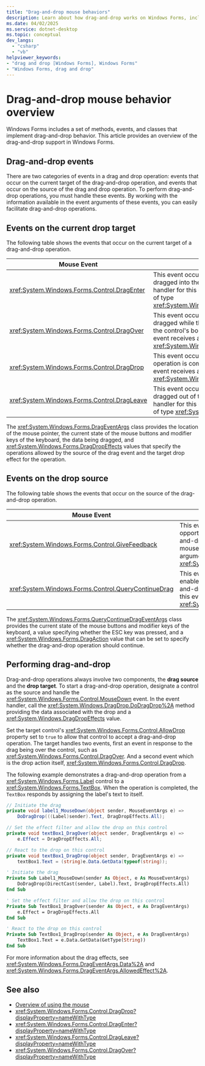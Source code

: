 ```yaml
---
title: "Drag-and-drop mouse behaviors"
description: Learn about how drag-and-drop works on Windows Forms, including how to perform drag-and-drop with the mouse.
ms.date: 04/02/2025
ms.service: dotnet-desktop
ms.topic: conceptual
dev_langs: 
  - "csharp"
  - "vb"
helpviewer_keywords:
- "drag and drop [Windows Forms], Windows Forms"
- "Windows Forms, drag and drop"
---
```


# Drag-and-drop mouse behavior overview

Windows Forms includes a set of methods, events, and classes that implement drag-and-drop behavior. This article provides an overview of the drag-and-drop support in Windows Forms.<!-- TODO Also see [Drag-and-Drop Operations and Clipboard Support](./advanced/drag-and-drop-operations-and-clipboard-support.md).-->

## Drag-and-drop events

There are two categories of events in a drag and drop operation: events that occur on the current target of the drag-and-drop operation, and events that occur on the source of the drag and drop operation. To perform drag-and-drop operations, you must handle these events. By working with the information available in the event arguments of these events, you can easily facilitate drag-and-drop operations.

## Events on the current drop target

The following table shows the events that occur on the current target of a drag-and-drop operation.

| Mouse Event                                   | Description                                                                                                                                                                                            |
|-----------------------------------------------|--------------------------------------------------------------------------------------------------------------------------------------------------------------------------------------------------------|
| <xref:System.Windows.Forms.Control.DragEnter> | This event occurs when an object is dragged into the control's bounds. The handler for this event receives an argument of type <xref:System.Windows.Forms.DragEventArgs>.                              |
| <xref:System.Windows.Forms.Control.DragOver>  | This event occurs when an object is dragged while the mouse pointer is within the control's bounds. The handler for this event receives an argument of type <xref:System.Windows.Forms.DragEventArgs>. |
| <xref:System.Windows.Forms.Control.DragDrop>  | This event occurs when a drag-and-drop operation is completed. The handler for this event receives an argument of type <xref:System.Windows.Forms.DragEventArgs>.                                      |
| <xref:System.Windows.Forms.Control.DragLeave> | This event occurs when an object is dragged out of the control's bounds. The handler for this event receives an argument of type <xref:System.EventArgs>.                                              |

The <xref:System.Windows.Forms.DragEventArgs> class provides the location of the mouse pointer, the current state of the mouse buttons and modifier keys of the keyboard, the data being dragged, and <xref:System.Windows.Forms.DragDropEffects> values that specify the operations allowed by the source of the drag event and the target drop effect for the operation.

## Events on the drop source

The following table shows the events that occur on the source of the drag-and-drop operation.

|Mouse Event|Description|
|-----------------|-----------------|
|<xref:System.Windows.Forms.Control.GiveFeedback>|This event occurs during a drag operation. It provides an opportunity to give a visual cue to the user that the drag-and-drop operation is occurring, such as changing the mouse pointer. The handler for this event receives an argument of type <xref:System.Windows.Forms.GiveFeedbackEventArgs>.|
|<xref:System.Windows.Forms.Control.QueryContinueDrag>|This event is raised during a drag-and-drop operation and enables the drag source to determine whether the drag-and-drop operation should be canceled. The handler for this event receives an argument of type <xref:System.Windows.Forms.QueryContinueDragEventArgs>.|

The <xref:System.Windows.Forms.QueryContinueDragEventArgs> class provides the current state of the mouse buttons and modifier keys of the keyboard, a value specifying whether the ESC key was pressed, and a <xref:System.Windows.Forms.DragAction> value that can be set to specify whether the drag-and-drop operation should continue.

## Performing drag-and-drop

Drag-and-drop operations always involve two components, the **drag source** and the **drop target**. To start a drag-and-drop operation, designate a control as the source and handle the <xref:System.Windows.Forms.Control.MouseDown> event. In the event handler, call the <xref:System.Windows.DragDrop.DoDragDrop%2A> method providing the data associated with the drop and a <xref:System.Windows.DragDropEffects> value.

Set the target control's <xref:System.Windows.Forms.Control.AllowDrop> property set to `true` to allow that control to accept a drag-and-drop operation. The target handles two events, first an event in response to the drag being over the control, such as <xref:System.Windows.Forms.Control.DragOver>. And a second event which is the drop action itself, <xref:System.Windows.Forms.Control.DragDrop>.

The following example demonstrates a drag-and-drop operation from a <xref:System.Windows.Forms.Label> control to a <xref:System.Windows.Forms.TextBox>. When the operation is completed, the `TextBox` responds by assigning the label's text to itself.

```csharp
// Initiate the drag
private void label1_MouseDown(object sender, MouseEventArgs e) =>
    DoDragDrop(((Label)sender).Text, DragDropEffects.All);

// Set the effect filter and allow the drop on this control
private void textBox1_DragOver(object sender, DragEventArgs e) =>
    e.Effect = DragDropEffects.All;

// React to the drop on this control
private void textBox1_DragDrop(object sender, DragEventArgs e) =>
    textBox1.Text = (string)e.Data.GetData(typeof(string));
```

```vb
' Initiate the drag
Private Sub Label1_MouseDown(sender As Object, e As MouseEventArgs)
    DoDragDrop(DirectCast(sender, Label).Text, DragDropEffects.All)
End Sub

' Set the effect filter and allow the drop on this control
Private Sub TextBox1_DragOver(sender As Object, e As DragEventArgs)
    e.Effect = DragDropEffects.All
End Sub

' React to the drop on this control
Private Sub TextBox1_DragDrop(sender As Object, e As DragEventArgs)
    TextBox1.Text = e.Data.GetData(GetType(String))
End Sub
```

For more information about the drag effects, see <xref:System.Windows.Forms.DragEventArgs.Data%2A> and <xref:System.Windows.Forms.DragEventArgs.AllowedEffect%2A>.

## See also

- [Overview of using the mouse](overview.md)
- <xref:System.Windows.Forms.Control.DragDrop?displayProperty=nameWithType>
- <xref:System.Windows.Forms.Control.DragEnter?displayProperty=nameWithType>
- <xref:System.Windows.Forms.Control.DragLeave?displayProperty=nameWithType>
- <xref:System.Windows.Forms.Control.DragOver?displayProperty=nameWithType>
